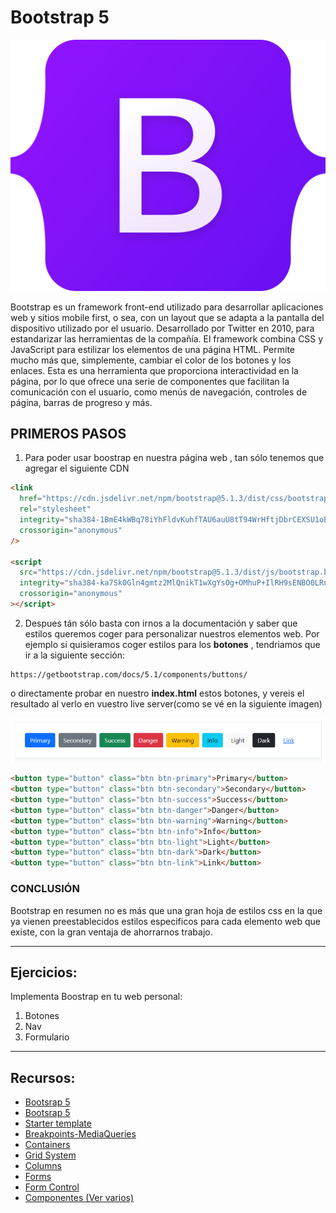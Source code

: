 # Bootstrap 5

![img](../assets/clase35/bootstrap-logo.svg)

Bootstrap es un framework front-end utilizado para desarrollar aplicaciones web y sitios mobile first, o sea, con un layout que se adapta a la pantalla del dispositivo utilizado por el usuario. Desarrollado por Twitter en 2010, para estandarizar las herramientas de la compañía. El framework combina CSS y JavaScript para estilizar los elementos de una página HTML. Permite mucho más que, simplemente, cambiar el color de los botones y los enlaces.
Esta es una herramienta que proporciona interactividad en la página, por lo que ofrece una serie de componentes que facilitan la comunicación con el usuario, como menús de navegación, controles de página, barras de progreso y más.

## PRIMEROS PASOS

1. Para poder usar boostrap en nuestra página web , tan sólo tenemos que agregar el siguiente CDN

```html
<link
  href="https://cdn.jsdelivr.net/npm/bootstrap@5.1.3/dist/css/bootstrap.min.css"
  rel="stylesheet"
  integrity="sha384-1BmE4kWBq78iYhFldvKuhfTAU6auU8tT94WrHftjDbrCEXSU1oBoqyl2QvZ6jIW3"
  crossorigin="anonymous"
/>

<script
  src="https://cdn.jsdelivr.net/npm/bootstrap@5.1.3/dist/js/bootstrap.bundle.min.js"
  integrity="sha384-ka7Sk0Gln4gmtz2MlQnikT1wXgYsOg+OMhuP+IlRH9sENBO0LRn5q+8nbTov4+1p"
  crossorigin="anonymous"
></script>

```

2. Despues tán sólo basta con irnos a la documentación y saber que estilos queremos coger para personalizar nuestros elementos web. Por ejemplo si quisieramos coger estilos para los **botones** , tendriamos que ir a la siguiente sección:

```
https://getbootstrap.com/docs/5.1/components/buttons/
```

o directamente probar en nuestro **index.html** estos botones, y vereis el resultado al verlo en vuestro live server(como se vé en la siguiente imagen)

![img](../assets/clase35/botones.png)

```html
<button type="button" class="btn btn-primary">Primary</button>
<button type="button" class="btn btn-secondary">Secondary</button>
<button type="button" class="btn btn-success">Success</button>
<button type="button" class="btn btn-danger">Danger</button>
<button type="button" class="btn btn-warning">Warning</button>
<button type="button" class="btn btn-info">Info</button>
<button type="button" class="btn btn-light">Light</button>
<button type="button" class="btn btn-dark">Dark</button>
<button type="button" class="btn btn-link">Link</button>
```

### CONCLUSIÓN

Bootstrap en resumen no es más que una gran hoja de estilos css en la que ya vienen preestablecidos estilos especificos para cada elemento web que existe, con la gran ventaja de ahorrarnos trabajo.

* * * 

## Ejercicios:

Implementa Boostrap en tu web personal:

1. Botones
2. Nav
3. Formulario

* * * 

## Recursos: 

- [Bootsrap 5](https://getbootstrap.com/)
- [Bootsrap 5](https://getbootstrap.com/)
- [Starter template](https://getbootstrap.com/docs/5.1/getting-started/introduction/)
- [Breakpoints-MediaQueries](https://getbootstrap.com/docs/5.1/layout/breakpoints/)
- [Containers](https://getbootstrap.com/docs/5.1/layout/containers/)
- [Grid System](https://getbootstrap.com/docs/5.1/layout/grid/)
- [Columns](https://getbootstrap.com/docs/5.1/layout/columns/)
- [Forms](https://getbootstrap.com/docs/5.1/forms/overview/)
- [Form Control](https://getbootstrap.com/docs/5.1/forms/form-control/)
- [Componentes (Ver varios)](https://getbootstrap.com/docs/5.1/components/accordion/)
